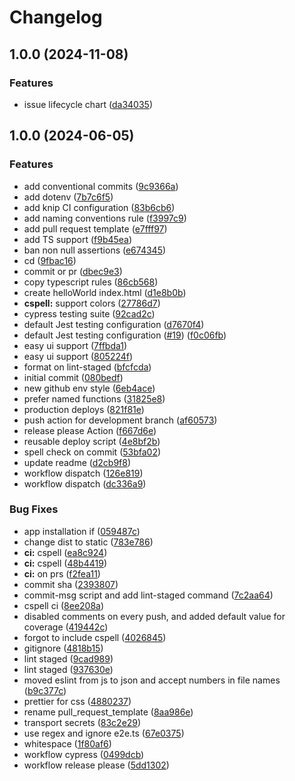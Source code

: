# Changelog

## 1.0.0 (2024-11-08)


### Features

* issue lifecycle chart ([da34035](https://github.com/ubq-testing/dao-analytics/commit/da34035cff10c7cb854610128d699c31d8309e44))

## 1.0.0 (2024-06-05)

### Features

- add conventional commits ([9c9366a](https://github.com/ubiquity/ts-template/commit/9c9366ad423cfb450909c36f735aa08c222cd319))
- add dotenv ([7b7c6f5](https://github.com/ubiquity/ts-template/commit/7b7c6f5decd076cf833352c03906e2dcb514428f))
- add knip CI configuration ([83b6cb6](https://github.com/ubiquity/ts-template/commit/83b6cb68ce08cd279b315718586ad8f136e065ba))
- add naming conventions rule ([f3997c9](https://github.com/ubiquity/ts-template/commit/f3997c9b635dc8d027965b65079423bbba268986))
- add pull request template ([e7fff97](https://github.com/ubiquity/ts-template/commit/e7fff971d1ef38f2fc18516c5ba45322490a4a8c))
- add TS support ([f9b45ea](https://github.com/ubiquity/ts-template/commit/f9b45eaae8f7e2da76cd9979fd60217f4d4938cc))
- ban non null assertions ([e674345](https://github.com/ubiquity/ts-template/commit/e6743454269235a4d1b632742fd723287e16a190))
- cd ([9fbac16](https://github.com/ubiquity/ts-template/commit/9fbac16e59476e56333baa5c7e89fb177ed40313))
- commit or pr ([dbec9e3](https://github.com/ubiquity/ts-template/commit/dbec9e30f1bbfb9a6514cb68c0507db37dd7cf2b))
- copy typescript rules ([86cb568](https://github.com/ubiquity/ts-template/commit/86cb56883e02419c919c7646d62fea530a5ff99f))
- create helloWorld index.html ([d1e8b0b](https://github.com/ubiquity/ts-template/commit/d1e8b0b52130f6cc206675b7e2b8b616da2fda81))
- **cspell:** support colors ([27786d7](https://github.com/ubiquity/ts-template/commit/27786d7d0ba92c4268395ab38675627bc9bef8ea))
- cypress testing suite ([92cad2c](https://github.com/ubiquity/ts-template/commit/92cad2c46aabc81b42a926298270adbd38adffdc))
- default Jest testing configuration ([d7670f4](https://github.com/ubiquity/ts-template/commit/d7670f4d4b7ba307052117a9928540b9d967ec13))
- default Jest testing configuration ([#19](https://github.com/ubiquity/ts-template/issues/19)) ([f0c06fb](https://github.com/ubiquity/ts-template/commit/f0c06fba5fdcc6919d009f17197b303916608530))
- easy ui support ([7ffbda1](https://github.com/ubiquity/ts-template/commit/7ffbda1732fbb579cb0f9db0e8e59a8521b02725))
- easy ui support ([805224f](https://github.com/ubiquity/ts-template/commit/805224f0a3c2fb13205e0d0fe184844e99fab02d))
- format on lint-staged ([bfcfcda](https://github.com/ubiquity/ts-template/commit/bfcfcdaab8c0aed6fda112e579d9f4f4bb557ee0))
- initial commit ([080bedf](https://github.com/ubiquity/ts-template/commit/080bedf1c104dd8ace4495edd595fbcee3c22ab9))
- new github env style ([6eb4ace](https://github.com/ubiquity/ts-template/commit/6eb4ace9aff0ce51d1b09befa1b85e09c6eca81f))
- prefer named functions ([31825e8](https://github.com/ubiquity/ts-template/commit/31825e82fc48c0e4b8480598f291ce8b1bc88d1a))
- production deploys ([821f81e](https://github.com/ubiquity/ts-template/commit/821f81e95925b9dcfc8ae6631bae3150b1cfcb27))
- push action for development branch ([af60573](https://github.com/ubiquity/ts-template/commit/af605734b9a66fa4b1d5b5887704e2940de43cf6))
- release please Action ([f667d6e](https://github.com/ubiquity/ts-template/commit/f667d6e730e1bfdd68a577f844a66216cd8446cf))
- reusable deploy script ([4e8bf2b](https://github.com/ubiquity/ts-template/commit/4e8bf2b14aa38ad0e3bcdd82a4e080be86d77179))
- spell check on commit ([53bfa02](https://github.com/ubiquity/ts-template/commit/53bfa0258251b2e775699bfc6a5120f174ccaf58))
- update readme ([d2cb9f8](https://github.com/ubiquity/ts-template/commit/d2cb9f89841650c76596a03d0eab4a3026244247))
- workflow dispatch ([126e819](https://github.com/ubiquity/ts-template/commit/126e819301653d30eede0849d258e44db973f2ba))
- workflow dispatch ([dc336a9](https://github.com/ubiquity/ts-template/commit/dc336a9d2902a4c425491ac61fbc5325ad6e4826))

### Bug Fixes

- app installation if ([059487c](https://github.com/ubiquity/ts-template/commit/059487c910fbf671ef99a058631af40ed83ed12c))
- change dist to static ([783e786](https://github.com/ubiquity/ts-template/commit/783e786dfce63e702672f5a09f58935fad75b1ae))
- **ci:** cspell ([ea8c924](https://github.com/ubiquity/ts-template/commit/ea8c924d95ef36ef5ece2ac3a5b6e0153c6b816a))
- **ci:** cspell ([48b4419](https://github.com/ubiquity/ts-template/commit/48b441995dbc0a78b5de5bb2dd353fa77ef804ae))
- **ci:** on prs ([f2fea11](https://github.com/ubiquity/ts-template/commit/f2fea11b632888bd7f7eebb310905843d6c57f70))
- commit sha ([2393807](https://github.com/ubiquity/ts-template/commit/23938078cf1e720c714698d6b966dff395153c61))
- commit-msg script and add lint-staged command ([7c2aa64](https://github.com/ubiquity/ts-template/commit/7c2aa64df980c4937812c09d4038b19de7ea8cda))
- cspell ci ([8ee208a](https://github.com/ubiquity/ts-template/commit/8ee208a1dd30d5c708a61e636cca29b04b373aac))
- disabled comments on every push, and added default value for coverage ([419442c](https://github.com/ubiquity/ts-template/commit/419442c644651ec8db72e26f446b56123b284ebf))
- forgot to include cspell ([4026845](https://github.com/ubiquity/ts-template/commit/4026845606011433d71c78a921ebf1f93d5d83e8))
- gitignore ([4818b15](https://github.com/ubiquity/ts-template/commit/4818b15f6f0b3cdfe74a96fd8fa94c0f6ed6461c))
- lint staged ([9cad989](https://github.com/ubiquity/ts-template/commit/9cad989afff96c8786db86cb92df64e808b5f405))
- lint staged ([937630e](https://github.com/ubiquity/ts-template/commit/937630eb4abf93b7f3055b660e9bebc809d53399))
- moved eslint from js to json and accept numbers in file names ([b9c377c](https://github.com/ubiquity/ts-template/commit/b9c377c9b1c2dc8840622027c996cf626f996920))
- prettier for css ([4880237](https://github.com/ubiquity/ts-template/commit/4880237fb5d524e8315638f10bae984f3942999c))
- rename pull_request_template ([8aa986e](https://github.com/ubiquity/ts-template/commit/8aa986e6885173d56f628ee6d887d3619a19407c))
- transport secrets ([83c2e29](https://github.com/ubiquity/ts-template/commit/83c2e2948ccce120400f943334a2c3bdb573f175))
- use regex and ignore e2e.ts ([67e0375](https://github.com/ubiquity/ts-template/commit/67e0375fca861d1d71fdbfac436f667d758b448a))
- whitespace ([1f80af6](https://github.com/ubiquity/ts-template/commit/1f80af63af8b2c1d97b125fd64b0a248e8d4ded0))
- workflow cypress ([0499dcb](https://github.com/ubiquity/ts-template/commit/0499dcbe14472c86b0a50169a86f2e6282d6c323))
- workflow release please ([5dd1302](https://github.com/ubiquity/ts-template/commit/5dd1302a93822de66b216bdd5293b110eeda75c8))
